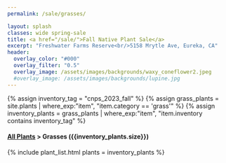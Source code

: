 ```yaml
---
permalink: /sale/grasses/

layout: splash
classes: wide spring-sale
title: <a href="/sale/">Fall Native Plant Sale</a> 
excerpt: "Freshwater Farms Reserve<br/>5158 Mrytle Ave, Eureka, CA"
header:
  overlay_color: "#000"
  overlay_filter: "0.5"
  overlay_image: /assets/images/backgrounds/waxy_coneflower2.jpeg
  #overlay_image: /assets/images/backgrounds/lupine.jpg
---
```


<!-- Jekyll 3.9 doesnt support and/or in where_exp so we have to do this the messy way -->

{% assign inventory_tag = "cnps_2023_fall" %}
{% assign grass_plants = site.plants | where_exp:"item",
    "item.category == 'grass'" %}
{% assign inventory_plants = grass_plants | where_exp:"item",
    "item.inventory contains inventory_tag" %}

<div class="hours">
    <h4><a href="/sale/all/">All Plants</a> >  Grasses ({{inventory_plants.size}})</h4>
</div>

{% include plant_list.html 
    plants = inventory_plants
%}

